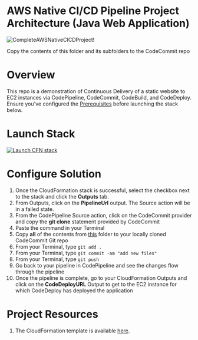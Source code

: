 # AWS Native CI/CD Pipeline Project Architecture (Java Web Application)
![CompleteAWSNativeCICDProject!](https://lucid.app/publicSegments/view/c34c42ef-f87e-44a7-a027-badd761d31b4/image.png)

Copy the contents of this folder and its subfolders to the CodeCommit repo 

# Overview
This repo is a demonstration of Continuous Delivery of a static website to EC2 instances via CodePipeline, CodeCommit, CodeBuild, and CodeDeploy. Ensure you've configured the [Prerequisites](https://github.com/stelligent/devops-essentials/wiki/Prerequisites) before launching the stack below.

# Launch Stack

[![Launch CFN stack](https://s3.amazonaws.com/cloudformation-examples/cloudformation-launch-stack.png)](https://us-east-1.console.aws.amazon.com/cloudformation/home?region=us-east-1#/stacks/create/template?stackName=devops-essentials-ec2&templateURL=https://s3.amazonaws.com/www.devopsessentialsaws.com/samples/ec2/pipeline.yml)

# Configure Solution

1. Once the CloudFormation stack is successful, select the checkbox next to the stack and click the **Outputs** tab. 
1. From Outputs, click on the **PipelineUrl** output. The Source action will be in a failed state.
1. From the CodePipeline Source action, click on the CodeCommit provider and copy the **git clone** statement provided by CodeCommit
1. Paste the command in your Terminal
1. Copy **all** of the contents from [this](../ec2) folder to your locally cloned CodeCommit Git repo
1. From your Terminal, type `git add .`
1. From your Terminal, type `git commit -am "add new files"`
1. From your Terminal, type `git push`
1. Go back to your pipeline in CodePipeline and see the changes flow through the pipeline
1. Once the pipeline is complete, go to your CloudFormation Outputs and click on the **CodeDeployURL** Output to get to the EC2 instance for which CodeDeploy has deployed the application


# Project Resources 

1. The CloudFormation template is available [here](https://s3.amazonaws.com/www.devopsessentialsaws.com/samples/ec2/pipeline.yml).
